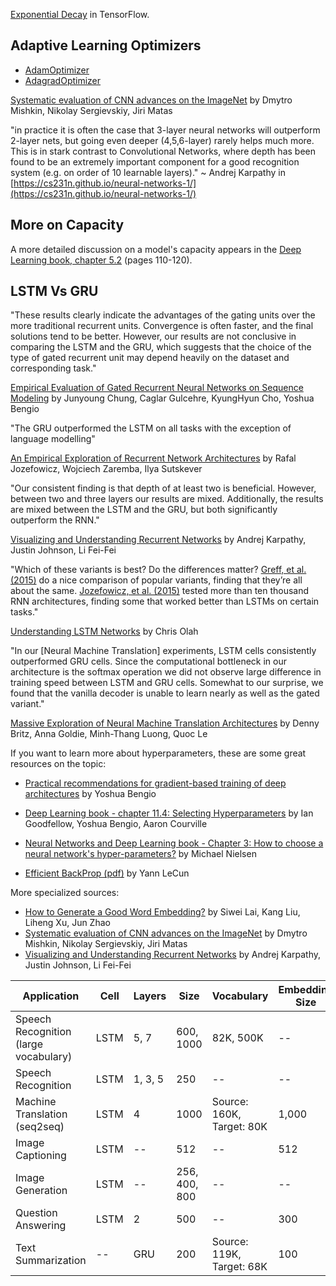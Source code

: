 [Exponential Decay](https://www.tensorflow.org/api_docs/python/tf/train/exponential_decay) in TensorFlow.

## Adaptive Learning Optimizers

- [AdamOptimizer](https://www.tensorflow.org/api_docs/python/tf/train/AdamOptimizer)
- [AdagradOptimizer](https://www.tensorflow.org/api_docs/python/tf/train/AdagradOptimizer)

[Systematic evaluation of CNN advances on the ImageNet](https://arxiv.org/abs/1606.02228) by Dmytro Mishkin, Nikolay Sergievskiy, Jiri Matas

"in practice it is often the case that 3-layer neural networks will outperform 2-layer nets, but going even deeper (4,5,6-layer) rarely helps much more. This is in stark contrast to Convolutional Networks, where depth has been found to be an extremely important component for a good recognition system (e.g. on order of 10 learnable layers)." ~ Andrej Karpathy in [https://cs231n.github.io/neural-networks-1/](https://cs231n.github.io/neural-networks-1/)

## More on Capacity

A more detailed discussion on a model's capacity appears in the [Deep Learning book, chapter 5.2](http://www.deeplearningbook.org/contents/ml.html) (pages 110-120).

## LSTM Vs GRU

"These results clearly indicate the advantages of the gating units over the more traditional recurrent units. Convergence is often faster, and the final solutions tend to be better. However, our results are not conclusive in comparing the LSTM and the GRU, which suggests that the choice of the type of gated recurrent unit may depend heavily on the dataset and corresponding task."

[Empirical Evaluation of Gated Recurrent Neural Networks on Sequence Modeling](https://arxiv.org/abs/1412.3555) by Junyoung Chung, Caglar Gulcehre, KyungHyun Cho, Yoshua Bengio

"The GRU outperformed the LSTM on all tasks with the exception of language modelling"

[An Empirical Exploration of Recurrent Network Architectures](http://proceedings.mlr.press/v37/jozefowicz15.pdf) by Rafal Jozefowicz, Wojciech Zaremba, Ilya Sutskever

"Our consistent finding is that depth of at least two is beneficial. However, between two and three layers our results are mixed. Additionally, the results are mixed between the LSTM and the GRU, but both significantly outperform the RNN."

[Visualizing and Understanding Recurrent Networks](https://arxiv.org/abs/1506.02078) by Andrej Karpathy, Justin Johnson, Li Fei-Fei

"Which of these variants is best? Do the differences matter? [Greff, et al. (2015)](https://arxiv.org/pdf/1503.04069.pdf) do a nice comparison of popular variants, finding that they’re all about the same. [Jozefowicz, et al. (2015)](http://proceedings.mlr.press/v37/jozefowicz15.pdf) tested more than ten thousand RNN architectures, finding some that worked better than LSTMs on certain tasks."

[Understanding LSTM Networks](https://colah.github.io/posts/2015-08-Understanding-LSTMs/) by Chris Olah

"In our \[Neural Machine Translation\] experiments, LSTM cells consistently outperformed GRU cells. Since the computational bottleneck in our architecture is the softmax operation we did not observe large difference in training speed between LSTM and GRU cells. Somewhat to our surprise, we found that the vanilla decoder is unable to learn nearly as well as the gated variant."

[Massive Exploration of Neural Machine Translation Architectures](https://arxiv.org/abs/1703.03906v2) by Denny Britz, Anna Goldie, Minh-Thang Luong, Quoc Le

If you want to learn more about hyperparameters, these are some great resources on the topic:

- [Practical recommendations for gradient-based training of deep architectures](https://arxiv.org/abs/1206.5533) by Yoshua Bengio
    
- [Deep Learning book - chapter 11.4: Selecting Hyperparameters](http://www.deeplearningbook.org/contents/guidelines.html) by Ian Goodfellow, Yoshua Bengio, Aaron Courville
    
- [Neural Networks and Deep Learning book - Chapter 3: How to choose a neural network's hyper-parameters?](http://neuralnetworksanddeeplearning.com/chap3.html#how_to_choose_a_neural_network's_hyper-parameters) by Michael Nielsen
    
- [Efficient BackProp (pdf)](http://yann.lecun.com/exdb/publis/pdf/lecun-98b.pdf) by Yann LeCun
    

More specialized sources:

- [How to Generate a Good Word Embedding?](https://arxiv.org/abs/1507.05523) by Siwei Lai, Kang Liu, Liheng Xu, Jun Zhao
- [Systematic evaluation of CNN advances on the ImageNet](https://arxiv.org/abs/1606.02228) by Dmytro Mishkin, Nikolay Sergievskiy, Jiri Matas
- [Visualizing and Understanding Recurrent Networks](https://arxiv.org/abs/1506.02078) by Andrej Karpathy, Justin Johnson, Li Fei-Fei

|Application | Cell | Layers | Size | Vocabulary | Embedding Size | Learning Rate | Resource |
|---|---|---|---|---|---|---|---|
| Speech Recognition (large vocabulary) | LSTM | 5, 7 | 600, 1000 | 82K, 500K | -- | -- | [paper](https://arxiv.org/abs/1610.09975) |
|Speech Recognition| LSTM |1, 3, 5| 250| --| --| 0.001| [paper](https://arxiv.org/abs/1303.5778)|
|Machine Translation (seq2seq)| LSTM| 4| 1000| Source: 160K, Target: 80K| 1,000| -- |[paper](https://arxiv.org/abs/1409.3215) |
|Image Captioning| LSTM| --| 512| --| 512| (fixed)| [paper](https://arxiv.org/abs/1411.4555)| 
|Image Generation| LSTM| --| 256, 400, 800| --| --| --| [paper](https://arxiv.org/abs/1502.04623)|
|Question Answering| LSTM| 2| 500| --| 300| --| [pdf](http://www.aclweb.org/anthology/P15-2116)|
|Text Summarization| --| GRU| 200| Source: 119K, Target: 68K| 100| 0.001| [pdf](https://pdfs.semanticscholar.org/3fbc/45152f20403266b02c4c2adab26fb367522d.pdf)|
